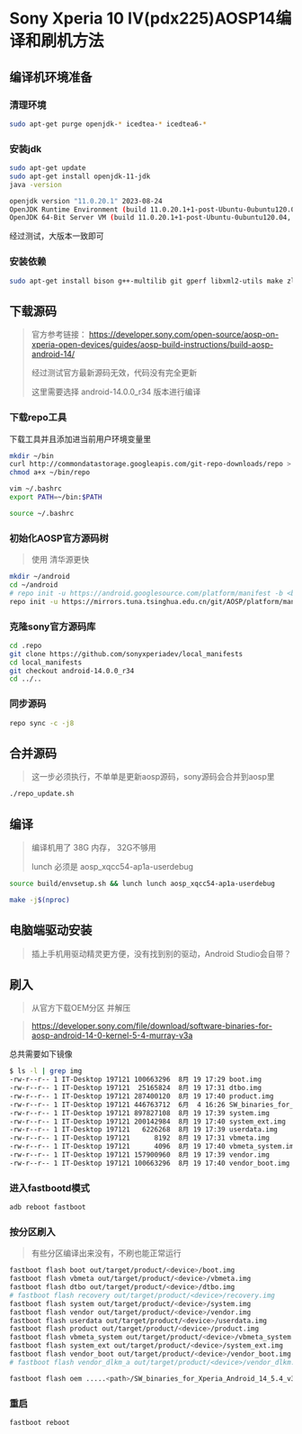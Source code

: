 # Sony Xperia 10 IV(pdx225)AOSP14编译和刷机方法

## 编译机环境准备

### 清理环境

```bash
sudo apt-get purge openjdk-* icedtea-* icedtea6-*
```

### 安装jdk

```bash
sudo apt-get update
sudo apt-get install openjdk-11-jdk
java -version
```

```bash
openjdk version "11.0.20.1" 2023-08-24 
OpenJDK Runtime Environment (build 11.0.20.1+1-post-Ubuntu-0ubuntu120.04) 
OpenJDK 64-Bit Server VM (build 11.0.20.1+1-post-Ubuntu-0ubuntu120.04, mixed mode, sharing)
```

经过测试，大版本一致即可

### 安装依赖

```bash
sudo apt-get install bison g++-multilib git gperf libxml2-utils make zlib1g-dev:i386 zip liblz4-tool libncurses5 libssl-dev bc flex curl python-is-python3 zlib1g-dev libelf-dev dwarves
```



## 下载源码

> 官方参考链接： https://developer.sony.com/open-source/aosp-on-xperia-open-devices/guides/aosp-build-instructions/build-aosp-android-14/
>
> 经过测试官方最新源码无效，代码没有完全更新
>
> 这里需要选择 android-14.0.0_r34 版本进行编译

### 下载repo工具

下载工具并且添加进当前用户环境变量里

```bash
mkdir ~/bin
curl http://commondatastorage.googleapis.com/git-repo-downloads/repo > ~/bin/repo
chmod a+x ~/bin/repo

vim ~/.bashrc
export PATH=~/bin:$PATH

source ~/.bashrc
```

### 初始化AOSP官方源码树

> 使用 清华源更快

```bash
mkdir ~/android
cd ~/android
# repo init -u https://android.googlesource.com/platform/manifest -b <branch>
repo init -u https://mirrors.tuna.tsinghua.edu.cn/git/AOSP/platform/manifest -b android-14.0.0_r34

```



### 克隆sony官方源码库

```bash
cd .repo
git clone https://github.com/sonyxperiadev/local_manifests
cd local_manifests
git checkout android-14.0.0_r34
cd ../..
```

### 同步源码

```bash
repo sync -c -j8
```

## 合并源码

> 这一步必须执行，不单单是更新aosp源码，sony源码会合并到aosp里

```bash
./repo_update.sh
```

## 编译

> 编译机用了 38G 内存， 32G不够用
>
> lunch 必须是 aosp_xqcc54-ap1a-userdebug

```bash
source build/envsetup.sh && lunch lunch aosp_xqcc54-ap1a-userdebug
```

```bash
make -j$(nproc) 
```

## 电脑端驱动安装

>  插上手机用驱动精灵更方便，没有找到别的驱动，Android Studio会自带？



## 刷入

> 从官方下载OEM分区 并解压

> https://developer.sony.com/file/download/software-binaries-for-aosp-android-14-0-kernel-5-4-murray-v3a

总共需要如下镜像

```bash
$ ls -l | grep img
-rw-r--r-- 1 IT-Desktop 197121 100663296  8月 19 17:29 boot.img
-rw-r--r-- 1 IT-Desktop 197121  25165824  8月 19 17:31 dtbo.img
-rw-r--r-- 1 IT-Desktop 197121 287400120  8月 19 17:40 product.img
-rw-r--r-- 1 IT-Desktop 197121 446763712  6月  4 16:26 SW_binaries_for_Xperia_Android_14_5.4_v3a_murray.img
-rw-r--r-- 1 IT-Desktop 197121 897827108  8月 19 17:39 system.img
-rw-r--r-- 1 IT-Desktop 197121 200142984  8月 19 17:40 system_ext.img
-rw-r--r-- 1 IT-Desktop 197121   6226268  8月 19 17:39 userdata.img
-rw-r--r-- 1 IT-Desktop 197121      8192  8月 19 17:31 vbmeta.img
-rw-r--r-- 1 IT-Desktop 197121      4096  8月 19 17:40 vbmeta_system.img
-rw-r--r-- 1 IT-Desktop 197121 157900960  8月 19 17:39 vendor.img
-rw-r--r-- 1 IT-Desktop 197121 100663296  8月 19 17:40 vendor_boot.img

```



### 进入fastbootd模式

```bash
adb reboot fastboot
```





### 按分区刷入

> 有些分区编译出来没有，不刷也能正常运行

```bash
fastboot flash boot out/target/product/<device>/boot.img
fastboot flash vbmeta out/target/product/<device>/vbmeta.img
fastboot flash dtbo out/target/product/<device>/dtbo.img
# fastboot flash recovery out/target/product/<device>/recovery.img
fastboot flash system out/target/product/<device>/system.img
fastboot flash vendor out/target/product/<device>/vendor.img
fastboot flash userdata out/target/product/<device>/userdata.img
fastboot flash product out/target/product/<device>/product.img
fastboot flash vbmeta_system out/target/product/<device>/vbmeta_system.img
fastboot flash system_ext out/target/product/<device>/system_ext.img
fastboot flash vendor_boot out/target/product/<device>/vendor_boot.img
# fastboot flash vendor_dlkm_a out/target/product/<device>/vendor_dlkm.img

fastboot flash oem .....<path>/SW_binaries_for_Xperia_Android_14_5.4_v3a_murray.img
```





### 重启

```bash
fastboot reboot
```

